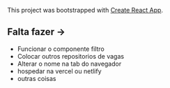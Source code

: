 This project was bootstrapped with [Create React App](https://github.com/facebook/create-react-app).

## Falta fazer ->

- Funcionar o componente filtro
- Colocar outros repositorios de vagas
- Alterar o nome na tab do navegador
- hospedar na vercel ou netlify
- outras coisas
